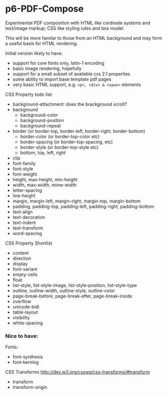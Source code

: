 p6-PDF-Compose
==============

Experimental PDF composition with HTML like cordinate systems and text/image markup; CSS like styling rules and box model.

This will be more familar to those from an HTML background and may form a useful basis for HTML rendering.

Initial version likely to have:
- support for core fonts only, latin-1 encoding
- basic image rendering, hopefully
- support for a small subset of available css 2.1 properties
- some ability to import base template pdf pages
- very basic HTML support, e.g. `<p>, <div> & <span>` elements

CSS Property todo list:
- background-attachment: does the brackground scroll?
- background
  - background-color
  - background-position
  - background-repeat
- border (or border-top, border-left, border-right, border-bottom)
  - border-color (or border-top-color etc)
  - border-spacing (or border-top-spacing, etc)
  - border-style (or border-top-style etc)
  - bottom, top, left, right
- clip
- font-family
- font-style
- font-weight
- height, max-height, min-height
- width, max-width, minw-width
- letter-spacing
- line-height
- margin, margin-left, margin-right, margin-top, margin-bottom
- padding, padding-top, padding-left, padding-right, padding-bottom
- text-align
- text-decoration
- text-indent
- text-transform
- word-spacing

CSS Property Shortlist
- content
- direction
- display
- font-variant
- empty-cells
- float
- list-style, list-style-image, list-style-position, list-style-type
- outline, outline-width, outline-style, outline-color
- page-break-before, page-break-after, page-break-inside
- overflow
- unicode-bidi
- table-layout
- visibility
- white-spacing

### Nice to have:
Fonts:
- font-synthesis
- font-kerning

CSS Transforms http://dev.w3.org/csswg/css-transforms/#transform
- transform
- transform-origin
